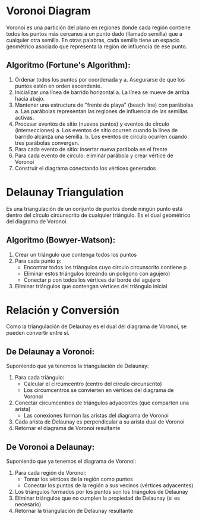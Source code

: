 # Voronoi Diagram

Voronoi es una partición del plano en regiones donde cada región contiene todos los puntos más cercanos a un punto dado (llamado semilla) que a cualquier otra semilla. En otras palabras, cada semilla tiene un espacio geométrico asociado que representa la región de influencia de ese punto.

## Algoritmo (Fortune's Algorithm):

1. Ordenar todos los puntos por coordenada y
   a. Asegurarse de que los puntos estén en orden ascendente.
2. Inicializar una línea de barrido horizontal
   a. La línea se mueve de arriba hacia abajo.
3. Mantener una estructura de "frente de playa" (beach line) con parábolas
   a. Las parábolas representan las regiones de influencia de las semillas activas.
4. Procesar eventos de sitio (nuevos puntos) y eventos de círculo (intersecciones)
   a. Los eventos de sitio ocurren cuando la línea de barrido alcanza una semilla.
   b. Los eventos de círculo ocurren cuando tres parábolas convergen.
5. Para cada evento de sitio: insertar nueva parábola en el frente
6. Para cada evento de círculo: eliminar parábola y crear vértice de Voronoi
7. Construir el diagrama conectando los vértices generados

# Delaunay Triangulation

Es una triangulación de un conjunto de puntos donde ningún punto está dentro del círculo circunscrito de cualquier triángulo. Es el dual geométrico del diagrama de Voronoi.

## Algoritmo (Bowyer-Watson):

1. Crear un triángulo que contenga todos los puntos
2. Para cada punto p:
   - Encontrar todos los triángulos cuyo círculo circunscrito contiene p
   - Eliminar estos triángulos (creando un polígono con agujero)
   - Conectar p con todos los vértices del borde del agujero
3. Eliminar triángulos que contengan vértices del triángulo inicial

# Relación y Conversión

Como la triangulación de Delaunay es el dual del diagrama de Voronoi, se pueden convertir entre sí.

## De Delaunay a Voronoi:

Suponiendo que ya tenemos la triangulación de Delaunay:

1. Para cada triángulo:
   - Calcular el circumcentro (centro del círculo circunscrito)
   - Los circumcentros se convierten en vértices del diagrama de Voronoi
2. Conectar circumcentros de triángulos adyacentes (que comparten una arista)
   - Las conexiones forman las aristas del diagrama de Voronoi
3. Cada arista de Delaunay es perpendicular a su arista dual de Voronoi
4. Retornar el diagrama de Voronoi resultante

## De Voronoi a Delaunay:

Suponiendo que ya tenemos el diagrama de Voronoi:

1. Para cada región de Voronoi:
   - Tomar los vértices de la región como puntos
   - Conectar los puntos de la región a sus vecinos (vértices adyacentes)
2. Los triángulos formados por los puntos son los triángulos de Delaunay
3. Eliminar triángulos que no cumplen la propiedad de Delaunay (si es necesario)
4. Retornar la triangulación de Delaunay resultante
